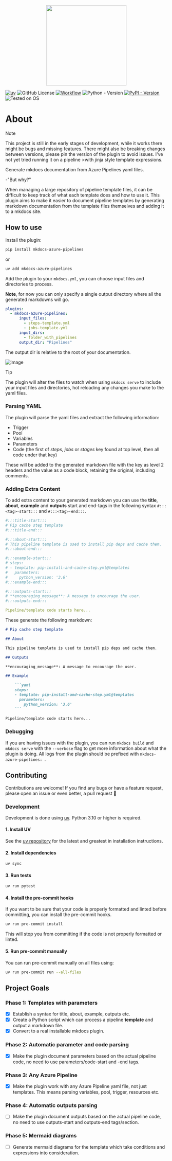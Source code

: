 <p align="center">
  <img src="https://github.com/Wesztman/mkdocs-azure-pipelines/assets/54413402/5d0e50ea-843a-4e63-8660-785371fd63d0" width="250">
</p>

[![uv](https://img.shields.io/endpoint?url=https://raw.githubusercontent.com/astral-sh/uv/main/assets/badge/v0.json)](https://github.com/astral-sh/uv)
![GitHub License](https://img.shields.io/github/license/wesztman/mkdocs-azure-pipelines)
[![Workflow](https://github.com/Wesztman/mkdocs-azure-pipelines/actions/workflows/ci.yml/badge.svg)](https://github.com/Wesztman/mkdocs-azure-pipelines/actions/workflows/ci.yml)
![Python - Version](https://img.shields.io/badge/Python-3.10_|_3.11_|_3.12-blue)
[![PyPI - Version](https://img.shields.io/pypi/v/mkdocs-azure-pipelines)](https://pypi.org/project/mkdocs-azure-pipelines/)
![Tested on OS](https://img.shields.io/badge/Tested_on_OS-Linux_|_Win_|_Mac-blue)

# About

> [!NOTE]
> This project is still in the early stages of development, while it works there might be
> bugs and missing features. There might also be breaking changes between versions, please
> pin the version of the plugin to avoid issues.
> I've not yet tried running it on a pipeline >with jinja style template expressions. 

Generate mkdocs documentation from Azure Pipelines yaml files.

-"But why?"

When managing a large repository of pipeline template files, it can be difficult to keep track of what each template does and how to use it. This plugin aims to make it easier to document pipeline templates by generating markdown documentation from the template files themselves and adding it to a mkdocs site.

## How to use

Install the plugin:

```bash
pip install mkdocs-azure-pipelines
```
or
```bash
uv add mkdocs-azure-pipelines
```


Add the plugin to your `mkdocs.yml`, you can choose input files and directories to process.

**Note**, for now you can only specify a single output directory where all the generated markdowns will go.

```yaml
plugins:
  - mkdocs-azure-pipelines:
      input_files:
        - steps-template.yml
        - jobs-template.yml
      input_dirs:
        - folder_with_pipelines
      output_dir: "Pipelines"
```

The output dir is relative to the root of your documentation.

![image](https://github.com/user-attachments/assets/703a50ec-3555-466a-9534-1d7d4d9de934)

> [!TIP]
> The plugin will alter the files to watch when using `mkdocs serve` to include your input
> files and directories, hot reloading any changes you make to the yaml files.

### Parsing YAML

The plugin will parse the yaml files and extract the following information:

- Trigger
- Pool
- Variables
- Parameters
- Code (the first of _steps_, _jobs_ or _stages_ key found at top level, then all code under that key)

These will be added to the generated markdown file with the key as level 2 headers and the value as a code block, retaining the original, including comments.

### Adding Extra Content

To add extra content to your generated markdown you can use the **title**, **about**, **example** and **outputs** start and end-tags in the following syntax `#:::<tag>-start:::` and `#:::<tag>-end:::`.

```yaml
#:::title-start:::
# Pip cache step template
#:::title-end:::

#:::about-start:::
# This pipeline template is used to install pip deps and cache them.
#:::about-end:::

#:::example-start:::
# steps:
# - template: pip-install-and-cache-step.yml@templates
#   parameters:
#     python_version: '3.6'
#:::example-end:::

#:::outputs-start:::
# **encouraging_message**: A message to encourage the user.
#:::outputs-end:::

Pipeline/template code starts here...
```

These generate the following markdown:

````markdown
# Pip cache step template

## About

This pipeline template is used to install pip deps and cache them.

## Outputs

**encouraging_message**: A message to encourage the user.

## Example

    ```yaml
    steps:
    - template: pip-install-and-cache-step.yml@templates
      parameters:
        python_version: '3.6'
    ```

Pipeline/template code starts here...
````

### Debugging

If you are having issues with the plugin, you can run `mkdocs build` and `mkdocs serve` with the `--verbose` flag to get more information about what the plugin is doing. All logs from the plugin should be prefixed with `mkdocs-azure-pipelines: `.

## Contributing

Contributions are welcome! If you find any bugs or have a feature request, please open an issue or even better, a pull request 🥳

### Development

Development is done using [uv](https://docs.astral.sh/uv/). Python 3.10 or higher is required.

#### 1. Install UV

See the [uv repository](https://github.com/astral-sh/uv) for the latest and greatest in installation instructions.

#### 2. Install dependencies

```bash
uv sync
```

#### 3. Run tests

```bash
uv run pytest
```

#### 4. Install the pre-commit hooks

If you want to be sure that your code is properly formatted and linted before committing, you can install the pre-commit hooks.

```bash
uv run pre-commit install
```

This will stop you from committing if the code is not properly formatted or linted.

#### 5. Run pre-commit manually

You can run pre-commit manually on all files using:

```bash
uv run pre-commit run --all-files
```

## Project Goals

### Phase 1: Templates with parameters

- [x] Establish a syntax for title, about, example, outputs etc.
- [x] Create a Python script which can process a pipeline **template** and output a markdown file.
- [x] Convert to a real installable mkdocs plugin.

### Phase 2: Automatic parameter and code parsing

- [x] Make the plugin document parameters based on the actual pipeline code, no need to use parameters/code-start and -end tags.

### Phase 3: Any Azure Pipeline

- [x] Make the plugin work with any Azure Pipeline yaml file, not just templates. This means parsing variables, pool, trigger, resources etc.

### Phase 4: Automatic outputs parsing

- [ ] Make the plugin document outputs based on the actual pipeline code, no need to use outputs-start and outputs-end tags/section.

### Phase 5: Mermaid diagrams

- [ ] Generate mermaid diagrams for the template which take conditions and expressions into consideration.
